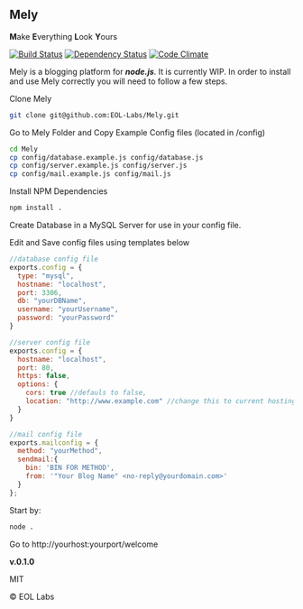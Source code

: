 ## Mely ##
<b>M</b>ake <b>E</b>verything <b>L</b>ook <b>Y</b>ours

[![Build Status](https://travis-ci.org/EOL-Labs/mely.svg?branch=master)](https://travis-ci.org/EOL-Labs/mely)
[![Dependency Status](https://david-dm.org/eol-labs/mely.png?theme=shields.io)](https://david-dm.org/eol-labs/mely)
[![Code Climate](https://codeclimate.com/github/EOL-Labs/mely.png)](https://codeclimate.com/github/EOL-Labs/mely)

Mely is a blogging platform for ***node.js***. It is currently WIP. In order to install and use Mely correctly you will need to follow a few steps.

Clone Mely
```bash
git clone git@github.com:EOL-Labs/Mely.git
```

Go to Mely Folder and Copy Example Config files (located in /config)
```bash
cd Mely
cp config/database.example.js config/database.js
cp config/server.example.js config/server.js
cp config/mail.example.js config/mail.js
```

Install NPM Dependencies
```bash
npm install .
```

Create Database in a MySQL Server for use in your config file.

Edit and Save config files using templates below
```javascript
//database config file
exports.config = {
  type: "mysql",
  hostname: "localhost",
  port: 3306,
  db: "yourDBName",
  username: "yourUsername",
  password: "yourPassword"
}
```

```javascript
//server config file
exports.config = {
  hostname: "localhost",
  port: 80,
  https: false,
  options: {
    cors: true //defauls to false,
    location: "http://www.example.com" //change this to current hosting address if not using localhost if not comment out line
  }
}
```

```javascript
//mail config file
exports.mailconfig = {
  method: "yourMethod",
  sendmail:{
    bin: 'BIN FOR METHOD',
    from: '"Your Blog Name" <no-reply@yourdomain.com>'
  }
};
```

Start by:
```bash
node .
```

Go to http://yourhost:yourport/welcome

**v.0.1.0**

MIT

&copy; EOL Labs
